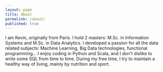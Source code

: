 ```yaml
---
layout: page
title: About
permalink: /about/
published: true
---
```


I am Kevin, originally from Paris. I hold 2 masters: M.Sc. in Information Systems and M.Sc. in Data Analytics. I developed a passion for all the data related subjects: Machine Learning, Big Data technologies, functional programming... I enjoy coding in Python and Scala, and I don't dislike to write some SQL from time to time. During my free time, I try to maintain a healthy way of living, mainly by nutrition and sport. 
